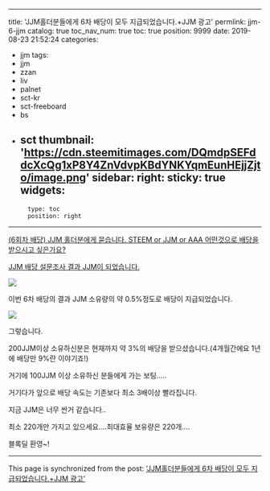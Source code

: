 
---
title: 'JJM홀더분들에게 6차 배당이 모두 지급되었습니다.+JJM 광고'
permlink: jjm-6-jjm
catalog: true
toc_nav_num: true
toc: true
position: 9999
date: 2019-08-23 21:52:24
categories:
- jjm
tags:
- jjm
- zzan
- liv
- palnet
- sct-kr
- sct-freeboard
- bs
- sct
thumbnail: 'https://cdn.steemitimages.com/DQmdpSEFddcXcQg1xP8Y4ZnVdvpKBdYNKYqmEunHEjjZjto/image.png'
sidebar:
    right:
        sticky: true
widgets:
    -
        type: toc
        position: right
---


[(6회차 배당) JJM 홀더분에게 묻습니다. STEEM or JJM or AAA 어떤것으로 배당을 받으시고 싶은가요?](https://steemit.com/jjm/@jjm13/6-jjm-steem-or-jjm-or-aaa )


[JJM 배당 설문조사 결과 JJM이 되었습니다.](https://steemit.com/jjm/@virus707/2apdc9-jjm-jjm)

![](https://cdn.steemitimages.com/DQmdpSEFddcXcQg1xP8Y4ZnVdvpKBdYNKYqmEunHEjjZjto/image.png)

이번 6차 배당의 결과 JJM 소유량의 약 0.5%정도로 배당이 지급되었습니다.

![](https://cdn.steemitimages.com/DQmdR4nLCNmLSaV5j8vfFxGYFbCaWVWL1oPrTGVDwu6nfPH/image.png)

그렇습니다.

200JJM이상 소유하신분은 현재까지 약 3%의 배당을 받으셨습니다.(4개월간에요 1년에 배당만 9%란 이야기죠!)

거기에  100JJM 이상 소유하신 분들에게 가는  보팅.....

거기다가 앞으로 배당 속도는 기존보다 최소 3배이상 빨라집니다.

 지금 JJM은 너무 싼거 같습니다..

최소 220개만 가지고 있으세요....최대효율 보유량은 220개....

블록딜 환영~!

- - -

This page is synchronized from the post: ['JJM홀더분들에게 6차 배당이 모두 지급되었습니다.+JJM 광고'](https://steemit.com/@virus707/jjm-6-jjm)
